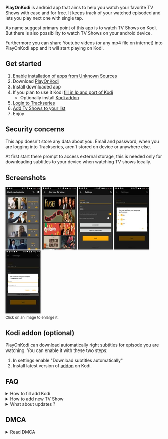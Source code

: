 <script src="https://code.jquery.com/jquery-3.3.1.min.js"></script>
<script src="assets/js/simple-lightbox.min.js"></script>
<script src="assets/js/index.js"></script>


**PlayOnKodi** is android app that aims to help you watch your favorite TV Shows with ease and for free.
It keeps track of your watched episoded and lets you play next one with single tap.

As name suggest primary point of this app is to watch TV Shows on Kodi. 
But there is also possibility to watch TV Shows on your android device.

Furthermore you can share Youtube videos (or any mp4 file on internet) into PlayOnKodi app and it will start playing on Kodi.

## Get started
1. [Enable installation of apps from Unknown Sources](https://www.applivery.com/docs/troubleshooting/android-unknown-sources)
2. Download [PlayOnKodi](https://play-on-kodi-update-server.herokuapp.com/download/latest/sk.p1ro.playonkodi)
3. Install downloaded app
4. If you plan to use it Kodi [fill in Ip and port of Kodi](#address)
	* Optionally install [Kodi addon](#kodi-addon-optional)
5. [Login to Trackseries](#login)
6. [Add Tv Shows to your list](#new)
7. Enjoy
	
## Security concerns
This app doesn't store any data about you.
Email and password, when you are logging into Trackseries, aren't stored on device or anywhere else.

At first start there prompt to access external storage, this is needed only for downloading subtitles to your device when watching TV shows locally.

## Screenshots
<div class="gallery">
	<a href="assets/images/1.png"><img src="assets/images/thumb/1.jpg" alt=""></a>
	<a href="assets/images/2.png"><img src="assets/images/thumb/2.jpg" alt=""></a>
	<a href="assets/images/3.png"><img src="assets/images/thumb/3.jpg" alt=""></a>
	<a href="assets/images/4.png"><img src="assets/images/thumb/4.jpg" alt=""></a>
	<a href="assets/images/5.png"><img src="assets/images/thumb/5.jpg" alt=""></a>
	<div class="clearing"></div>
	<small class="caption">
		Click on an image to enlarge it.
	</small>
</div>

## Kodi addon (optional)
PlayOnKodi can download automatically right subtitles for episode you are watching.
You can enable it with these two steps:
 1. In settings enable "Download subtitles automatically" 
 2. Install latest version of <a href="https://github.com/P1-Ro/script.playonkodi.urldownloader/releases">addon</a> on Kodi.

## FAQ

<details>
	<summary id="address">How to fill add Kodi</summary>
	<p>
    1. Open drawer on the left side <br>
    2. Open settings <br>
	3. Open kodi settings <br>
	4. Click plus button in right bottom corner <br>
	5. Fill info about kodi and choose color <br>
	6. Click "OK" <br>
	</p>
</details>

<details>
	<summary id="new">How to add new TV Show</summary>
	<p>
	    1. Click on "Magnifiing glass" icon <br>
        2. Type in name of TV Show <br>
    	3. Click search icon on your keyboard <br>
    	4. Click on row with your TV Show <br>
	</p>
</details>

<details>
	<summary>What about updates ?</summary>
	<p>
	Updates are delivered automatically via our update server. When new version is available you'll get notification.
	</p>
</details>

## DMCA
<details>
	<summary>Read DMCA</summary>
	<p>
		The owner of PlayOnKodi app wants to indicate the following: there is no copyright protected content stored in PlayOnKodi app.
		All offered files are stored on external file hosts that are in no way associated with PlayOnKodi.
	</p>
	<p>
		If you are a rights holder of a file listed here, do not contact us, but the providers on whose servers any copyrighted material is stored.
		PlayOnKodi offers, acting like a search engine, only links to files and not the files themself,
		this is the reason why the owners of this website are not responsible and according to Teleservices Act also can not be held liable.
	</p>
	<p>
		We dissociate ourselves from the contents and have no influence on it. PlayOnKodi is merely a facilitator of external content,
		for legally protected content the providers hosting this content (filehosters) are responsible.
	</p>
</details>